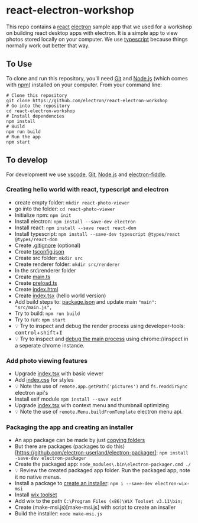 # react-electron-workshop

This repo contains a [react](https://reactjs.org/) [electron](https://electronjs.org/) sample app that we used for a workshop on building react desktop apps with electron. It is a simple app to view photos stored locally on your computer. We use [typescript]( https://www.typescriptlang.org/) because things normally work out better that way.

## To Use
To clone and run this repository, you'll need [Git](https://git-scm.com) and [Node.js](https://nodejs.org/en/download/) (which comes with [npm](http://npmjs.com)) installed on your computer. From your command line:

```
# Clone this repository
git clone https://github.com/electron/react-electron-workshop
# Go into the repository
cd react-electron-workshop
# Install dependencies
npm install
# Build
npm run build
# Run the app
npm start
```

## To develop

For development we use [vscode](https://code.visualstudio.com/), [Git](https://git-scm.com), [Node.js](https://nodejs.org/en/download/) and [electron-fiddle](https://github.com/electron/fiddle).

### Creating hello world with react, typescript and electron

 * create empty folder: ```mkdir react-photo-viewer``` 
 * go into the folder: ```cd react-photo-viewer``` 
 * Initialize npm: ```npm init```
 * Install electron: ```npm install --save-dev electron```
 * Install react: ```npm install --save react react-dom```
 * Install typescript: ```npm install --save-dev typescript @types/react @types/react-dom```
 * Create [.gitignore](.gitignore) (optional) 
 * Create [tsconfig.json](tsconfig.json)
 * Create src folder: ```mkdir src```
 * Create renderer folder: ```mkdir src/renderer```
 * In the src\renderer folder
 * Create [main.ts](src/renderer/main.ts)
 * Create [preload.ts](src/renderer/preload.ts)
 * Create [index.html](src/renderer/index.html)
 * Create [index.tsx](src/renderer/index.tsx) (hello world version)
 * Add build steps to: [package.json](package.json) and update main ```"main": "src/main.js",```
 * Try to build: ```npm run build```
 * Try to run: ```npm start```
 * :bulb: Try to inspect and debug the render process using developer-tools: <kbd>control</kbd>+<kbd>shift</kbd>+<kbd>I</kbd>
 * :bulb: Try to inspect and [debug the main process](https://electronjs.org/docs/tutorial/debugging-main-process) using chrome://inspect in a seperate chrome instance.
 
 ### Add photo viewing features
 
 * Upgrade [index.tsx](src/renderer/index.tsx) with basic viewer
 * Add [index.css](src/renderer/index.css) for styles
 * :bulb: Note the use of ```remote.app.getPath('pictures')``` and ```fs.readdirSync``` electron api's
 * Install exif module ```npm install --save exif```
 * Upgrade [index.tsx](src/renderer/index.tsx) with context menu and thumbnail optimizing
 * :bulb: Note the use of ```remote.Menu.buildFromTemplate``` electron menu api.
 
### Packaging the app and creating an installer
 * An app package can be made by just [copying folders](https://electronjs.org/docs/tutorial/application-distribution)
 * But there are packages (packages to do this)[https://github.com/electron-userland/electron-packager]: ```npm install -save-dev electron-packager```
 * Create the packaged app: ```node_modules\.bin\electron-packager.cmd ./```
 * :bulb: Review the created packaged app folder. Run the packaged app, note it no native menus.
 * Install a package to [create an installer](https://github.com/felixrieseberg/electron-wix-msi): ```npm i --save-dev electron-wix-msi```
 * Install [wix toolset](http://wixtoolset.org/)
 * Add wix to the path  ```C:\Program Files (x86)\WiX Toolset v3.11\bin;```
 * Create (make-msi.js)[make-msi.js] with script to create an insaller
 * Build the installer: ```node make-msi.js```
